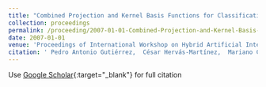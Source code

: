 ```yaml
---
title: "Combined Projection and Kernel Basis Functions for Classification in Evolutionary Neural Networks"
collection: proceedings
permalink: /proceeding/2007-01-01-Combined-Projection-and-Kernel-Basis-Functions-for-Classification-in-Evolutionary-Neural-Networks
date: 2007-01-01
venue: 'Proceedings of International Workshop on Hybrid Artificial Intelligence Systems (HAIS 2007)'
citation: ' Pedro Antonio Gutiérrez,  César Hervás-Martínez,  Mariano Carbonero-Ruz,  Juan Carlos Fernández, &quot;Combined Projection and Kernel Basis Functions for Classification in Evolutionary Neural Networks.&quot; Proceedings of International Workshop on Hybrid Artificial Intelligence Systems (HAIS 2007), Vol.44, 2007, Salamanca, Spain, pp.87--95.'
---
```

Use [Google Scholar](https://scholar.google.com/scholar?q=Combined+Projection+and+Kernel+Basis+Functions+for+Classification+in+Evolutionary+Neural+Networks){:target="_blank"} for full citation